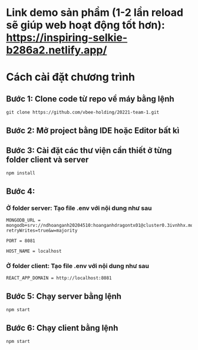 # Link demo sản phầm (1-2 lần reload sẽ giúp web hoạt động tốt hơn): https://inspiring-selkie-b286a2.netlify.app/
# Cách cài đặt chương trình

## Bước 1: Clone code từ repo về máy bằng lệnh
```
git clone https://github.com/vbee-holding/20221-team-1.git
```

## Bước 2: Mở project bằng IDE hoặc Editor bất kì
## Bước 3: Cài đặt các thư viện cần thiết ở từng folder client và server
```
npm install
```

## Bước 4: 
### Ở folder server: Tạo file .env với nội dung như sau
```
MONGODB_URL = mongodb+srv://ndhoanganh20204510:hoanganhdragontx01@cluster0.3ivnhhx.mongodb.net/?retryWrites=true&w=majority

PORT = 8081

HOST_NAME = localhost

```

### Ở folder client: Tạo file .env với nội dung như sau
```
REACT_APP_DOMAIN = http://localhost:8081
```

## Bước 5: Chạy server bằng lệnh
```
npm start
```

## Bước 6: Chạy client bằng lệnh
```
npm start
```
